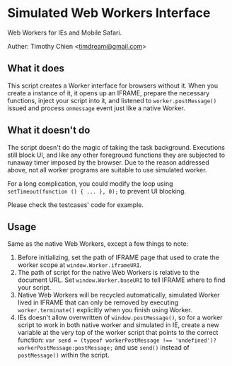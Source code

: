 Simulated Web Workers Interface
==========================

Web Workers for IEs and Mobile Safari.

Auther: Timothy Chien &lt;timdream@gmail.com&gt;

## What it does

This script creates a Worker interface for browsers without it. When you create 
a instance of it, it opens up an IFRAME, prepare the necessary functions, inject 
your script into it, and listened to `worker.postMessage()` issued and process
`onmessage` event just like a native Worker.

## What it doesn't do

The script doesn't do the magic of taking the task background. Executions still 
block UI, and like any other foreground functions they are subjected to runaway 
timer imposed by the browser. Due to the reason addressed above, not all worker 
programs are suitable to use simulated worker.

For a long complication, you could modify the loop using 
`setTimeout(function () { ... }, 0);` to prevent UI blocking.

Please check the testcases' code for example.

## Usage

Same as the native Web Workers, except a few things to note:
 
1. Before initializing, set the path of IFRAME page that used to crate the 
   worker scope at `window.Worker.iframeURI`.
2. The path of script for the native Web Workers is relative to the document
   URL. Set `window.Worker.baseURI` to tell IFRAME where to find your script.
3. Native Web Workers will be recycled automatically, simulated Worker lived
   in IFRAME that can only be removed by executing `worker.terminate()` 
   explicitly when you finish using Worker.
4. IEs doesn't allow overwritten of `window.postMessage()`, so for a worker
   script to work in both native worker and simulated in IE, create a new
   variable at the very top of the worker script that points to the correct 
   function:
   `var send = (typeof workerPostMessage !== 'undefined')?workerPostMessage:postMessage;`
   and use `send()` instead of `postMessage()` within the script.
